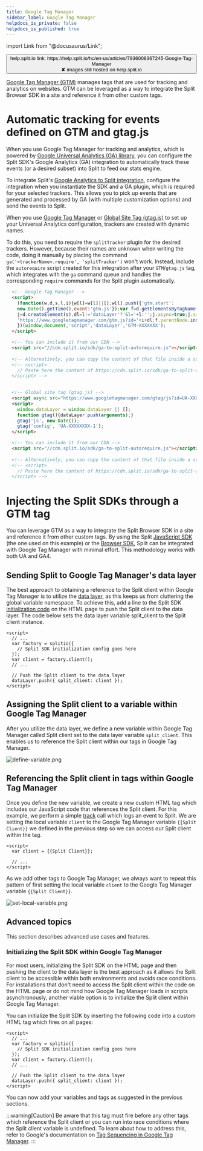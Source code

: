 ```yaml
---
title: Google Tag Manager
sidebar_label: Google Tag Manager
helpdocs_is_private: false
helpdocs_is_published: true
---
```


import Link from "@docusaurus/Link";

<p>
  <button style={{borderRadius:'8px', border:'1px', fontFamily:'Courier New', fontWeight:'800', textAlign:'left'}}> help.split.io link: https://help.split.io/hc/en-us/articles/7936008367245-Google-Tag-Manager <br /> ✘ images still hosted on help.split.io </button>
</p>

[Google Tag Manager (GTM)](https://marketingplatform.google.com/about/tag-manager/) manages tags that are used for tracking and analytics on websites. GTM can be leveraged as a way to integrate the Split Browser SDK in a site and reference it from other custom tags.

# Automatic tracking for events defined on GTM and gtag.js

When you use Google Tag Manager for tracking and analytics, which is powered by [Google Universal Analytics (GA) library](https://developers.google.com/analytics/devguides/collection/analyticsjs), you can configure the Split SDK's Google Analytics (GA) integration to automatically track these events (or a desired subset) into Split to feed our stats engine.

To integrate Split's [Google Analytics to Split integration](https://help.split.io/hc/en-us/articles/360040838752-Google-Analytics#google-analytics-to-split), configure the integration when you instantiate the SDK and a GA plugin, which is required for your selected trackers. This allows you to pick up events that are generated and processed by GA (with multiple customization options) and send the events to Split.

When you use [Google Tag Manager](https://support.google.com/tagmanager/answer/6107124) or [Global Site Tag (gtag.js)](https://developers.google.com/analytics/devguides/collection/gtagjs) to set up your Universal Analytics configuration, trackers are created with dynamic names. 

To do this, you need to require the `splitTracker` plugin for the desired trackers. However, because their names are unknown when writing the code, doing it manually by placing the command `ga('<trackerName>.require', 'splitTracker')` won't work. Instead, include the `autorequire` script created for this integration after your `GTM`/`gtag.js` tag, which integrates with the `ga` command queue and handles the corresponding `require` commands for the Split plugin automatically.

```html
  <!-- Google Tag Manager -->
  <script>
    (function(w,d,s,l,i){w[l]=w[l]||[];w[l].push({'gtm.start':
    new Date().getTime(),event:'gtm.js'});var f=d.getElementsByTagName(s)[0],
    j=d.createElement(s),dl=l!='dataLayer'?'&l='+l:'';j.async=true;j.src=
    'https://www.googletagmanager.com/gtm.js?id='+i+dl;f.parentNode.insertBefore(j,f);
    })(window,document,'script','dataLayer','GTM-XXXXXXX');
  </script>

  <!-- You can include it from our CDN -->
  <script src="//cdn.split.io/sdk/ga-to-split-autorequire.js"></script>
  
  <!-- Alternatively, you can copy the content of that file inside a script tag and it would be equivalent -->
  <!-- <script>
    // Paste here the content of https://cdn.split.io/sdk/ga-to-split-autorequire.js
  </script> -->
  
```

```html
  <!-- Global site tag (gtag.js) -->
  <script async src="https://www.googletagmanager.com/gtag/js?id=UA-XXXXXXXX-1"></script>
  <script>
    window.dataLayer = window.dataLayer || [];
    function gtag(){dataLayer.push(arguments);}
    gtag('js', new Date());
    gtag('config', 'UA-XXXXXXXX-1');
  </script>

  <!-- You can include it from our CDN -->
  <script src="//cdn.split.io/sdk/ga-to-split-autorequire.js"></script>
  
  <!-- Alternatively, you can copy the content of that file inside a script tag and it would be equivalent -->
  <!-- <script>
    // Paste here the content of https://cdn.split.io/sdk/ga-to-split-autorequire.js
  </script> -->
```

# Injecting the Split SDKs through a GTM tag

You can leverage GTM as a way to integrate the Split Browser SDK in a site and reference it from other custom tags. By using the Split [JavaScript SDK](https://help.split.io/hc/en-us/articles/360020448791-JavaScript-SDK) (the one used on this example) or the [Browser SDK](https://help.split.io/hc/en-us/articles/360058730852-Browser-SDK), Split can be integrated with Google Tag Manager with minimal effort. This methodology works with both UA and GA4.

## Sending Split to Google Tag Manager's data layer

The best approach to obtaining a reference to the Split client within Google Tag Manager is to utilize the [data layer](https://support.google.com/tagmanager/answer/6164391?hl=en), as this keeps us from cluttering the global variable namespace. To achieve this, add a line to the Split SDK [initialization code](https://docs.split.io/docs/javascript-sdk-overview#section-2-instantiate-the-sdk-and-create-a-new-split-client-) on the HTML page to push the Split client to the data layer. The code below sets the data layer variable split_client to the Split client instance.

```
<script>
  // ...
  var factory = splitio({
    // Split SDK initialization config goes here
  });
  var client = factory.client();
  // ...

  // Push the Split client to the data layer
  dataLayer.push({ split_client: client });
</script>
```

## Assigning the Split client to a variable within Google Tag Manager

After you utilize the data layer, we define a new variable within Google Tag Manager called Split client set to the data layer variable `split_client`. This enables us to reference the Split client within our tags in Google Tag Manager.

<p>
  <img src="https://help.split.io/hc/article_attachments/7941674934413/define-variable.png" alt="define-variable.png" />
</p>

## Referencing the Split client in tags within Google Tag Manager

Once you define the new variable, we create a new custom HTML tag which includes our JavaScript code that references the Split client. For this example, we perform a simple [track](https://docs.split.io/docs/javascript-sdk-overview#section-track) call which logs an event to Split. We are setting the local variable `client` to the Google Tag Manager variable
`{{Split Client}}` we defined in the previous step so we can access our Split client within the tag.

```
<script>
  var client = {{Split Client}};

  // ...
</script>
```

As we add other tags to Google Tag Manager, we always want to repeat this pattern of first setting the local variable `client` to the Google Tag Manager variable `{{Split Client}}`.

<p>
  <img src="https://help.split.io/hc/article_attachments/7941688506637/set-local-variable.png" alt="set-local-variable.png" />
</p>

## Advanced topics

This section describes advanced use cases and features.

### Initializing the Split SDK within Google Tag Manager

For most users, initializing the Split SDK on the HTML page and then pushing the client to the data layer is the best approach as it allows the Split client to be accessible within both environments and avoids race conditions. For installations that don't need to access the Split client within the code on the HTML page or do not mind how Google Tag Manager loads in scripts asynchronously, another viable option is to initialize the Split client within Google Tag Manager.

You can initialize the Split SDK by inserting the following code into a custom HTML tag which fires on all pages:

```
<script>
  // ...
  var factory = splitio({
    // Split SDK initialization config goes here
  });
  var client = factory.client();
  // ...

  // Push the Split client to the data layer
  dataLayer.push({ split_client: client });
</script>
```

You can now add your variables and tags as suggested in the previous sections.

:::warning[Caution]
Be aware that this tag must fire before any other tags which reference the Split client or you can run into race conditions where the Split client variable is undefined. To learn about how to address this, refer to Google's documentation on [Tag Sequencing in Google Tag Manager](https://support.google.com/tagmanager/answer/6238868?hl=en).
:::
